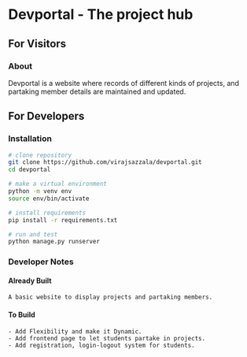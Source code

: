 # Devportal - The project hub
## For Visitors
### About
Devportal is a website where records of different kinds of projects, and partaking member details are maintained and updated.
## For Developers
### Installation
```sh
# clone repository
git clone https://github.com/virajsazzala/devportal.git
cd devportal

# make a virtual environment
python -m venv env
source env/bin/activate

# install requirements
pip install -r requirements.txt

# run and test
python manage.py runserver
```
### Developer Notes
#### Already Built
    A basic website to display projects and partaking members.
#### To Build
    - Add Flexibility and make it Dynamic.
    - Add frontend page to let students partake in projects.
    - Add registration, login-logout system for students.